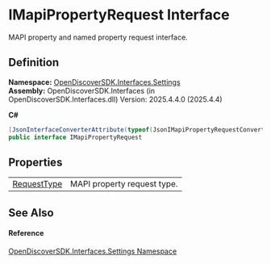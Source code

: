 # IMapiPropertyRequest Interface


MAPI property and named property request interface.



## Definition
**Namespace:** <a href="a1516a26-c3bc-5b32-80d1-92d32506d831">OpenDiscoverSDK.Interfaces.Settings</a>  
**Assembly:** OpenDiscoverSDK.Interfaces (in OpenDiscoverSDK.Interfaces.dll) Version: 2025.4.4.0 (2025.4.4)

**C#**
``` C#
[JsonInterfaceConverterAttribute(typeof(JsonIMapiPropertyRequestConverter))]
public interface IMapiPropertyRequest
```



## Properties
<table>
<tr>
<td><a href="06f06810-651d-5faf-d3fb-30d6cfa68eed">RequestType</a></td>
<td>MAPI property request type.</td></tr>
</table>

## See Also


#### Reference
<a href="a1516a26-c3bc-5b32-80d1-92d32506d831">OpenDiscoverSDK.Interfaces.Settings Namespace</a>  
